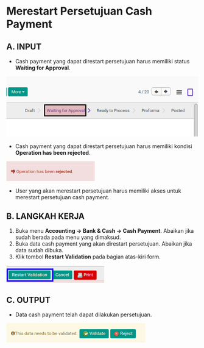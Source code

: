 # Merestart Persetujuan Cash Payment

## A. INPUT

* Cash payment yang dapat direstart persetujuan harus memiliki status **Waiting for Approval**.

![](../../img/cash-payment/status-waiting-for-approval.png)

* Cash payment yang dapat direstart persetujuan harus memiliki kondisi **Operation has been rejected**.

![](../../img/cash-payment/output-ditolak.png)

* User yang akan merestart persetujuan harus memiliki akses untuk merestart persetujuan cash payment.

## B. LANGKAH KERJA

1. Buka menu **Accounting -> Bank & Cash -> Cash Payment**. Abaikan jika sudah berada pada menu yang dimaksud.
2. Buka data cash payment yang akan direstart persetujuan. Abaikan jika data sudah dibuka.
3. Klik tombol **Restart Validation** pada bagian atas-kiri form.

![](../../img/cash-payment/tombol-restart-validation.png)

## C. OUTPUT

* Data cash payment telah dapat dilakukan persetujuan.

![](../../img/cash-payment/output-restart-persetujuan.png)
